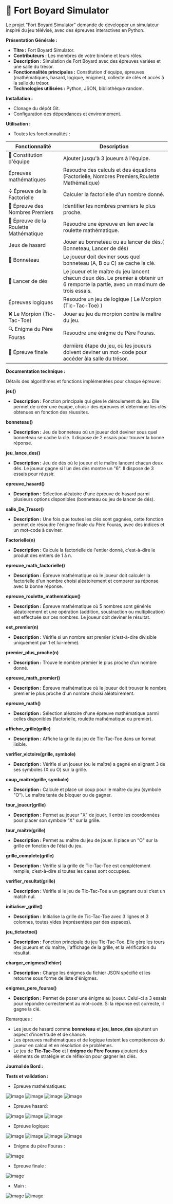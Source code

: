 
# 🏰 Fort Boyard Simulator


Le projet "Fort Boyard Simulator" demande de développer un simulateur inspiré du jeu télévisé, avec des épreuves interactives en Python. 

 **Présentation Générale :**  
   - **Titre :** Fort Boyard Simulator.  
   - **Contributeurs :** Les membres de votre binôme et leurs rôles.  
   - **Description :** Simulation de Fort Boyard avec des épreuves variées et une salle du trésor.  
   - **Fonctionnalités principales :** Constitution d'équipe, épreuves (mathématiques, hasard, logique, énigmes), collecte de clés et accès à la salle du trésor.  
   - **Technologies utilisées :** Python, JSON, bibliothèque random.  

 **Installation :**  
   - Clonage du dépôt Git.  
   - Configuration des dépendances et environnement.  


 **Utilisation :**  
   - Toutes les fonctionnalités :

| Fonctionnalité                    | Description                                                   |
|------------------------------------|---------------------------------------------------------------|
| 🎯 Constitution d'équipe          | Ajouter jusqu'à 3 joueurs à l'équipe.                         |
|  Épreuves mathématiques         | Résoudre des calculs et des équations (Factorielle, Nombres Premiers,Roulette Mathématique)                  |
| ➗ Épreuve de la Factorielle       | Calculer la factorielle d'un nombre donné.                    |
| 🔢 Épreuve des Nombres Premiers   | Identifier les nombres premiers le plus proche.               |
| 🎰 Épreuve de la Roulette Mathématique | Résoudre une épreuve en lien avec la roulette mathématique.  |
|  Jeux de hasard                 | Jouer au bonneteau ou au lancer de dés.( Bonneteau, Lancer de dés)                     |
| 🎩 Bonneteau                      | Le joueur doit deviner sous quel bonneteau (A, B ou C) se cache la clé. |
| 🎲 Lancer de dés                  | Le joueur et le maître du jeu lancent chacun deux dés. Le premier à obtenir un 6 remporte la partie, avec un maximum de trois essais.  |
|  Épreuves logiques              | Résoudre un jeu de logique ( Le Morpion (Tic-Tac-Toe) )            |
| ❌ Le Morpion (Tic-Tac-Toe)       | Jouer au jeu du morpion contre le maître du jeu.|
| 🔍 Enigme du Père Fouras          | Résoudre une énigme du Père Fouras.        |
| 🏁 Épreuve finale                 | dernière étape du jeu, où les joueurs doivent deviner un mot-code pour accéder àla salle du trésor.      |


 
 **Documentation technique :**  

Détails des algorithmes et fonctions implémentées pour chaque épreuve:

 **jeu()**
   - **Description :** Fonction principale qui gère le déroulement du jeu. Elle permet de créer une équipe, choisir des épreuves et déterminer les clés obtenues en fonction des réussites.
   
 **bonneteau()**
   - **Description :** Jeu de bonneteau où un joueur doit deviner sous quel bonneteau se cache la clé. Il dispose de 2 essais pour trouver la bonne réponse.

 **jeu_lance_des()**
   - **Description :** Jeu de dés où le joueur et le maître lancent chacun deux dés. Le joueur gagne si l’un des dés montre un "6". Il dispose de 3 essais pour réussir.

 **epreuve_hasard()**
   - **Description :** Sélection aléatoire d'une épreuve de hasard parmi plusieurs options disponibles (bonneteau ou jeu de lancer de dés).

 **salle_De_Tresor()**
   - **Description :** Une fois que toutes les clés sont gagnées, cette fonction permet de résoudre l'énigme finale du Père Fouras, avec des indices et un mot-code à deviner.

 **Factorielle(n)**
   - **Description :** Calcule la factorielle de l'entier donné, c'est-à-dire le produit des entiers de 1 à n.

 **epreuve_math_factorielle()**
   - **Description :** Épreuve mathématique où le joueur doit calculer la factorielle d'un nombre choisi aléatoirement et comparer sa réponse avec la bonne réponse.

 **epreuve_roulette_mathematique()**
   - **Description :** Épreuve mathématique où 5 nombres sont générés aléatoirement et une opération (addition, soustraction ou multiplication) est effectuée sur ces nombres. Le joueur doit deviner le résultat.

 **est_premier(n)**
   - **Description :** Vérifie si un nombre est premier (c’est-à-dire divisible uniquement par 1 et lui-même).

 **premier_plus_proche(n)**
   - **Description :** Trouve le nombre premier le plus proche d’un nombre donné.

 **epreuve_math_premier()**
   - **Description :** Épreuve mathématique où le joueur doit trouver le nombre premier le plus proche d'un nombre choisi aléatoirement.

 **epreuve_math()**
   - **Description :** Sélection aléatoire d'une épreuve mathématique parmi celles disponibles (factorielle, roulette mathématique ou premier).

 **afficher_grille(grille)**
   - **Description :** Affiche la grille du jeu de Tic-Tac-Toe dans un format lisible.

 **verifier_victoire(grille, symbole)**
   - **Description :** Vérifie si un joueur (ou le maître) a gagné en alignant 3 de ses symboles (X ou O) sur la grille.

 **coup_maitre(grille, symbole)**
   - **Description :** Calcule et place un coup pour le maître du jeu (symbole "O"). Le maître tente de bloquer ou de gagner.

 **tour_joueur(grille)**
   - **Description :** Permet au joueur "X" de jouer. Il entre les coordonnées pour placer son symbole "X" sur la grille.

 **tour_maitre(grille)**
   - **Description :** Permet au maître du jeu de jouer. Il place un "O" sur la grille en fonction de l’état du jeu.

 **grille_complete(grille)**
   - **Description :** Vérifie si la grille de Tic-Tac-Toe est complètement remplie, c’est-à-dire si toutes les cases sont occupées.

 **verifier_resultat(grille)**
   - **Description :** Vérifie si le jeu de Tic-Tac-Toe a un gagnant ou si c’est un match nul.

 **initialiser_grille()**
   - **Description :** Initialise la grille de Tic-Tac-Toe avec 3 lignes et 3 colonnes, toutes vides (représentées par des espaces).

 **jeu_tictactoe()**
   - **Description :** Fonction principale du jeu Tic-Tac-Toe. Elle gère les tours des joueurs et du maître, l'affichage de la grille, et la vérification du résultat.

 **charger_enigmes(fichier)**
   - **Description :** Charge les énigmes du fichier JSON spécifié et les retourne sous forme de liste d'énigmes.

 **enigmes_pere_fouras()**
   - **Description :** Permet de poser une énigme au joueur. Celui-ci a 3 essais pour répondre correctement au mot-code. Si la réponse est correcte, il gagne la clé.

 Remarques :
- Les jeux de hasard comme **bonneteau** et **jeu_lance_des** ajoutent un aspect d'incertitude et de chance.
- Les épreuves mathématiques et de logique testent les compétences du joueur en calcul et en résolution de problèmes.
- Le jeu de **Tic-Tac-Toe** et l'**énigme du Père Fouras** ajoutent des éléments de stratégie et de réflexion pour gagner les clés.


 **Journal de Bord :**  
  


 **Tests et validation :** 
 
   - Epreuve mathématiques:
    
   ![image](https://github.com/user-attachments/assets/1272889d-7285-4ac4-af58-7d6c32864ebf) 
   ![image](https://github.com/user-attachments/assets/8a834f84-c3ba-4292-93d5-782bbaf18b77)
   ![image](https://github.com/user-attachments/assets/7fdc1165-b504-495e-a361-3de8898c7e7b) 
   ![image](https://github.com/user-attachments/assets/f87779d7-c0cc-4fa0-a4c5-4fa8da814595)
   
   - Epreuve hasard:

   ![image](https://github.com/user-attachments/assets/7d22d630-2e48-4e3b-96bd-f8639809d78c) 
   ![image](https://github.com/user-attachments/assets/bcdd95f3-aefc-4923-a5d8-e8ec03551a79)
   ![image](https://github.com/user-attachments/assets/b792aef2-d3e7-4d47-bfe0-005779848add)

   - Epreuve logique:
     
   ![image](https://github.com/user-attachments/assets/d476baad-df77-4756-80c9-371fe3070f63) ![image](https://github.com/user-attachments/assets/54b3cf88-ba8a-4e14-8486-b48c2586a2b8) 
   ![image](https://github.com/user-attachments/assets/eae6a268-a51a-46ed-8692-3ef74538ff03) ![image](https://github.com/user-attachments/assets/3ccddc1c-9e87-48bf-80a0-d053919d9eee)

   - Enigme du père Fouras :

   ![image](https://github.com/user-attachments/assets/8d6cf9c2-a7e9-401f-9450-f57b7696866e)

   - Epreuve finale :

   ![image](https://github.com/user-attachments/assets/8ac791d0-e7d0-4af9-93b8-05f84822a318)

   - Main :

   ![image](https://github.com/user-attachments/assets/402d9a90-9c1d-4a61-a2b8-e1c1cd3c823c) ![image](https://github.com/user-attachments/assets/61348fd2-11cd-496e-b553-dae9ded1e903)






   

   








